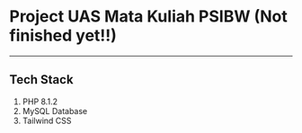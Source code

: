 # Project UAS Mata Kuliah PSIBW (**Not finished yet!!**)

---
## Tech Stack
1. PHP 8.1.2
2. MySQL Database
3. Tailwind CSS 
